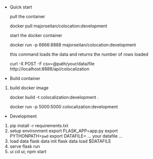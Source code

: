 * Quick start

  pull the container

  docker pull majorseitan/colocation:development

  start the docker container

  docker run -p 6666:8888 majorseitan/colocation:development

  this command loads the data and returns the number of rows loaded

  curl -X POST -F csv=@path/your/data/file http://localhost:8888/api/colocalization


* Build container
1. build docker image

   docker build -t colocalization:development .

   docker run -p 5000:5000 colocalization:development

* Development

1. pip install -r requirements.txt
2. setup environment
   export FLASK_APP=app.py
   export PYTHONPATH=`pwd`
   export DATAFILE= ... your datafile ...
3. load data
   flask data init
   flask data load $DATAFILE
4. serve
   flask run
5. ui
   cd ui; npm start
